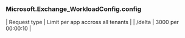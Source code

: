 <!-- markdownlint-disable MD041 h1-missing h1-not-first]-->
### Microsoft.Exchange_WorkloadConfig.config
| Request type | Limit per app accross all tenants |
| /delta | 3000 per 00:00:10 |
